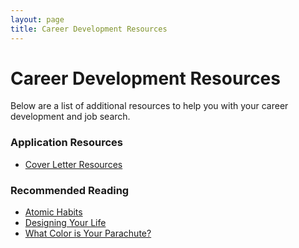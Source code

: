 ```yaml
---
layout: page
title: Career Development Resources
---
```


# Career Development Resources
Below are a list of additional resources to help you with your career development and job search. 


### Application Resources
* [Cover Letter Resources](https://github.com/turingschool/career-development-curriculum-site/blob/master/resources/cover_letter_resources.md)

### Recommended Reading
* [Atomic Habits](https://bookshop.org/books/atomic-habits-an-easy-proven-way-to-build-good-habits-break-bad-ones/9780735211292)
* [Designing Your Life](https://bookshop.org/books/designing-your-life-how-to-build-a-well-lived-joyful-life/9781101875322)
* [What Color is Your Parachute?](https://bookshop.org/books/what-color-is-your-parachute-2020-a-practical-manual-for-job-hunters-and-career-changers-revised/9781984856562)

